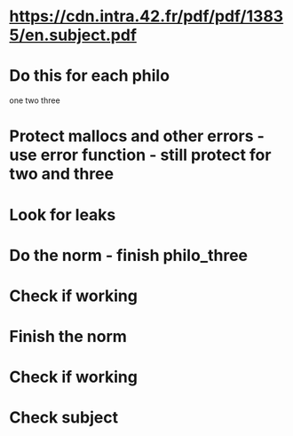 # https://cdn.intra.42.fr/pdf/pdf/13835/en.subject.pdf


# Do this for each philo
one
two
three

# Protect mallocs and other errors - use error function - still protect for two and three
# Look for leaks
# Do the norm - finish philo_three

# Check if working
# Finish the norm
# Check if working
# Check subject
